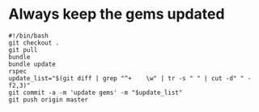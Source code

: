 # Always keep the gems updated

```
#!/bin/bash
git checkout .
git pull
bundle
bundle update
rspec
update_list="$(git diff | grep "^+    \w" | tr -s " " | cut -d" " -f2,3)"
git commit -a -m 'update gems' -m "$update_list"
git push origin master
```
